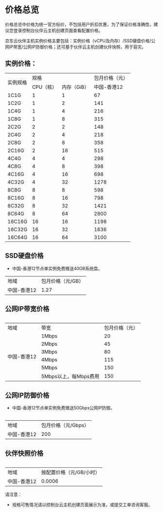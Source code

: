 # 价格总览

价格总览中价格为统一官方标价，不包括用户折扣优惠，为了保证价格准确性，建议您登录控制台伙伴云主机创建页面查看配置价格。


京东云伙伴主机实例价格主要包括：实例价格（vCPU及内存）/SSD硬盘价格/公网IP带宽/公网IP防御价格；还可基于伙伴云主机创建伙伴快照，用于容灾。

## 实例价格：

<table>
   <tr>
      <td rowspan="2">实例规格</td>
      <td colspan="2">规格</td>
      <td >包月价格（元）</td>
   </tr>
   <tr>
      <td>CPU（核）</td>
      <td>内存（GiB）</td> 
      <td>中国-香港12</td>    
   </tr>
   <tr>
      <td>1C1G</td>
      <td>1</td>
      <td>1</td>
      <td>67</td>
   </tr>
   <tr>
      <td>1C2G</td>
      <td>1</td>
      <td>2</td>
      <td>141</td>
   </tr>
   <tr>
      <td>1C4G</td>
      <td>1</td>
      <td>4</td>
      <td>216</td>
   </tr>
   <tr>
      <td>1C8G</td>
      <td>1</td>
      <td>8</td>
      <td>315</td>
   </tr>
   <tr>
      <td>2C2G</td>
      <td>2</td>
      <td>2</td>
      <td>148</td>
   </tr>
   <tr>
      <td>2C4G</td>
      <td>2</td>
      <td>4</td>
      <td>218</td>
   </tr>
   <tr>
      <td>2C8G</td>
      <td>2</td>
      <td>8</td>
      <td>358</td>
   </tr>
   <tr>
      <td>2C16G</td>
      <td>2</td>
      <td>16</td>
      <td>515</td>
   </tr>
   <tr>
      <td>4C4G</td>
      <td>4</td>
      <td>4</td>
      <td>298</td>
   </tr>
   <tr>
      <td>4C8G</td>
      <td>4</td>
      <td>8</td>
      <td>398</td>
   </tr>
   <tr>
      <td>4C16G</td>
      <td>4</td>
      <td>16</td>
      <td>698</td>
   </tr>
   <tr>
      <td>4C32G</td>
      <td>4</td>
      <td>32</td>
      <td>1278</td>
   </tr>
   <tr>
      <td>8C8G</td>
      <td>8</td>
      <td>8</td>
      <td>598</td>
   </tr>
   <tr>
      <td>8C16G</td>
      <td>8</td>
      <td>16</td>
      <td>798</td>
   </tr>
   <tr>
      <td>8C32G</td>
      <td>8</td>
      <td>32</td>
      <td>1421</td>
   </tr>
   <tr>
      <td>8C64G</td>
      <td>8</td>
      <td>64</td>
      <td>2800</td>
   </tr>
   <tr>
      <td>16C16G</td>
      <td>16</td>
      <td>16</td>
      <td>1198</td>
   </tr>
   <tr>
      <td>16C32G</td>
      <td>16</td>
      <td>32</td>
      <td>1636</td>
   </tr>
   <tr>
      <td>16C64G</td>
      <td>16</td>
      <td>64</td>
      <td>3100</td>
   </tr>

</table>

## SSD硬盘价格
* 中国-香港12节点单实例免费赠送40GB系统盘。

<table>
   <tr>
      <td >地域</td>
      <td >包月价格（元/GB）</td>
   </tr>
   <tr>
      <td>中国-香港12</td> 
      <td>1.27</td>    
   </tr>
<table>
   
## 公网IP带宽价格
<table>
   <tr>
      <td >地域</td>
      <td >带宽</td>
      <td >包月价格（元）</td>
   </tr>
   <tr>
      <td rowspan="6">中国-香港12</td> 
      <td>1Mbps</td> 
      <td>20</td>  
   </tr>
   <tr>
      <td>2Mbps</td> 
      <td>45</td>  
   </tr>
   <tr>
      <td>3Mbps</td> 
      <td>80</td>  
   </tr>
   <tr>
      <td>4Mbps</td> 
      <td>115</td>  
   </tr>
   <tr>
      <td>5Mbps</td> 
      <td>150</td>  
   </tr>
   <tr>
      <td>5Mbps以上，每Mbps费用</td> 
      <td>150</td>  
   </tr>
<table>
   
 ## 公网IP防御价格

   * 中国-香港12节点单实例免费赠送50Gbps公网IP防御。
   
<table>
   <tr>
      <td >地域</td>
      <td >包月价格（元/Gbps）</td>
   </tr>
   <tr>
      <td>中国-香港12</td> 
      <td>200</td>    
   </tr>
<table> 
   
## 伙伴快照价格
<table>
   <tr>
      <td >地域</td>
      <td >按配置价格（元/GB/小时）</td>
   </tr>
   <tr>
      <td>中国-香港12</td> 
      <td>0.0006</td>    
   </tr>
<table>    
   
请注意：

* 规格可售情况请以控制台云主机创建页面展示为准，或提交工单咨询客服。




